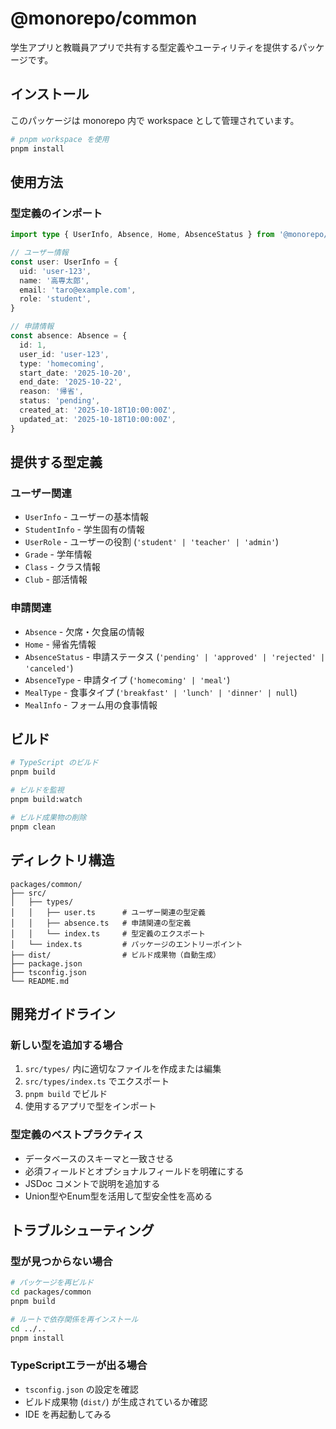 # @monorepo/common

学生アプリと教職員アプリで共有する型定義やユーティリティを提供するパッケージです。

## インストール

このパッケージは monorepo 内で workspace として管理されています。

```bash
# pnpm workspace を使用
pnpm install
```

## 使用方法

### 型定義のインポート

```typescript
import type { UserInfo, Absence, Home, AbsenceStatus } from '@monorepo/common'

// ユーザー情報
const user: UserInfo = {
  uid: 'user-123',
  name: '高専太郎',
  email: 'taro@example.com',
  role: 'student',
}

// 申請情報
const absence: Absence = {
  id: 1,
  user_id: 'user-123',
  type: 'homecoming',
  start_date: '2025-10-20',
  end_date: '2025-10-22',
  reason: '帰省',
  status: 'pending',
  created_at: '2025-10-18T10:00:00Z',
  updated_at: '2025-10-18T10:00:00Z',
}
```

## 提供する型定義

### ユーザー関連

- `UserInfo` - ユーザーの基本情報
- `StudentInfo` - 学生固有の情報
- `UserRole` - ユーザーの役割 (`'student' | 'teacher' | 'admin'`)
- `Grade` - 学年情報
- `Class` - クラス情報
- `Club` - 部活情報

### 申請関連

- `Absence` - 欠席・欠食届の情報
- `Home` - 帰省先情報
- `AbsenceStatus` - 申請ステータス (`'pending' | 'approved' | 'rejected' | 'canceled'`)
- `AbsenceType` - 申請タイプ (`'homecoming' | 'meal'`)
- `MealType` - 食事タイプ (`'breakfast' | 'lunch' | 'dinner' | null`)
- `MealInfo` - フォーム用の食事情報

## ビルド

```bash
# TypeScript のビルド
pnpm build

# ビルドを監視
pnpm build:watch

# ビルド成果物の削除
pnpm clean
```

## ディレクトリ構造

```
packages/common/
├── src/
│   ├── types/
│   │   ├── user.ts      # ユーザー関連の型定義
│   │   ├── absence.ts   # 申請関連の型定義
│   │   └── index.ts     # 型定義のエクスポート
│   └── index.ts         # パッケージのエントリーポイント
├── dist/                # ビルド成果物（自動生成）
├── package.json
├── tsconfig.json
└── README.md
```

## 開発ガイドライン

### 新しい型を追加する場合

1. `src/types/` 内に適切なファイルを作成または編集
2. `src/types/index.ts` でエクスポート
3. `pnpm build` でビルド
4. 使用するアプリで型をインポート

### 型定義のベストプラクティス

- データベースのスキーマと一致させる
- 必須フィールドとオプショナルフィールドを明確にする
- JSDoc コメントで説明を追加する
- Union型やEnum型を活用して型安全性を高める

## トラブルシューティング

### 型が見つからない場合

```bash
# パッケージを再ビルド
cd packages/common
pnpm build

# ルートで依存関係を再インストール
cd ../..
pnpm install
```

### TypeScriptエラーが出る場合

- `tsconfig.json` の設定を確認
- ビルド成果物 (`dist/`) が生成されているか確認
- IDE を再起動してみる
